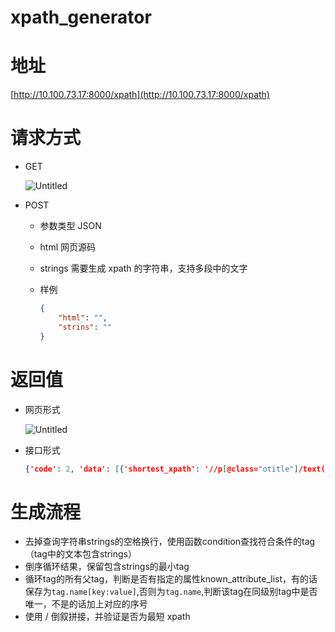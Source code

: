 # xpath_generator
# 地址

[http://10.100.73.17:8000/xpath](http://10.100.73.17:8000/xpath)

# 请求方式

- GET
    
    ![Untitled](https://s3-us-west-2.amazonaws.com/secure.notion-static.com/6cbf3984-39d1-4baf-be5d-0ad56c920258/Untitled.png)
    
- POST
    - 参数类型 JSON
    - html 网页源码
    - strings 需要生成 xpath 的字符串，支持多段中的文字
    - 样例
        
        ```json
        {
        	"html": "",
        	"strins": ""
        }
        ```
        

# 返回值

- 网页形式
    
    ![Untitled](https://s3-us-west-2.amazonaws.com/secure.notion-static.com/7587dbeb-b6fe-48c4-b25a-ac760af70f33/Untitled.png)
    
- 接口形式
    
    ```json
    {'code': 2, 'data': [{'shortest_xpath': '//p[@class="otitle"]/text()', 'longest_xpath': '/html[@id="ne_wrap"]/body/div[@class="container clearfix"]/div[@class="post_main"]/div[@class="post_content"]/div[@class="post_body"]/p[@class="otitle"]'}, {'shortest_xpath': '//h1[@class="post_title"]/text()', 'longest_xpath': '/html[@id="ne_wrap"]/body/div[@class="container clearfix"]/div[@class="post_main"]/h1[@class="post_title"]'}, {'shortest_xpath': '//html[@id="ne_wrap"]/head/title/text()', 'longest_xpath': '/html[@id="ne_wrap"]/head/title'}]}
    ```
    

# 生成流程

- 去掉查询字符串strings的空格换行，使用函数condition查找符合条件的tag（tag中的文本包含strings）
- 倒序循环结果，保留包含strings的最小tag
- 循环tag的所有父tag，判断是否有指定的属性known_attribute_list，有的话保存为`tag.name[key:value]`,否则为`tag.name`,判断该tag在同级别tag中是否唯一，不是的话加上对应的序号
- 使用 / 倒叙拼接，并验证是否为最短 xpath